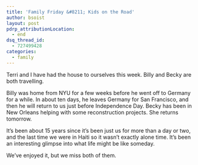 ```yaml
---
title: 'Family Friday &#8211; Kids on the Road'
author: bsoist
layout: post
pdrp_attributionLocation:
  - end
dsq_thread_id:
  - 727499428
categories:
  - family
---
```

Terri and I have had the house to ourselves this week. Billy and Becky are both travelling. 

Billy was home from NYU for a few weeks before he went off to Germany for a while. In about ten days, he leaves Germany for San Francisco, and then he will return to us just before Independence Day. Becky has been in New Orleans helping with some reconstruction projects. She returns tomorrow.

It&#8217;s been about 15 years since it&#8217;s been just us for more than a day or two, and the last time we were in Haiti so it wasn&#8217;t exactly alone time. It&#8217;s been an interesting glimpse into what life might be like someday. 

We&#8217;ve enjoyed it, but we miss both of them.
